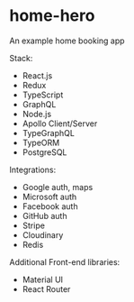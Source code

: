 # home-hero

An example home booking app

Stack:

-   React.js
-   Redux
-   TypeScript
-   GraphQL
-   Node.js
-   Apollo Client/Server
-   TypeGraphQL
-   TypeORM
-   PostgreSQL

Integrations:

-   Google auth, maps
-   Microsoft auth
-   Facebook auth
-   GitHub auth
-   Stripe
-   Cloudinary
-   Redis

Additional Front-end libraries:

-   Material UI
-   React Router
